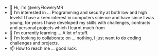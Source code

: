 - 👋 Hi, I’m @veryFloweryMR
- 👀 I’m interested in ... Programming and security at both low and high levels! I have a keen interest in computers science and have since I was young, for years I have developed my skills with challenges, contracts and personal projects which I learnt much from
- 🌱 I’m currently learning ... A lot of stuff.
- 💞️ I’m looking to collaborate on ... nothing, I just want to do coding challenges and projects.
- 📫 How to reach me ... good luck.

<!---
veryFloweryMR/veryFloweryMR is a ✨ special ✨ repository because its `README.md` (this file) appears on your GitHub profile.
You can click the Preview link to take a look at your changes.
--->
